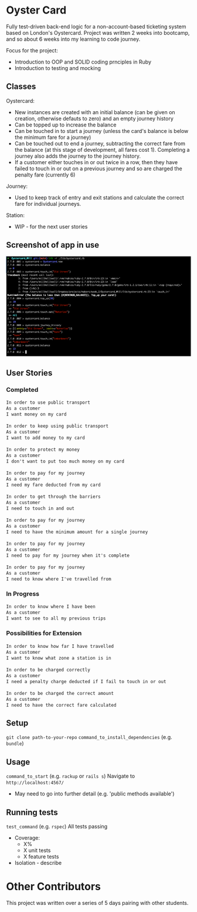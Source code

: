 # Oyster Card

Fully test-driven back-end logic for a non-account-based ticketing system based on London's Oystercard. Project was written 2 weeks into bootcamp, and so about 6 weeks into my 
learning to code journey.

Focus for the project:
  - Introduction to OOP and SOLID coding prnciples in Ruby
  - Introduction to testing and mocking

## Classes

Oystercard:
- New instances are created with an initial balance (can be given on creation, otherwise defauts to zero) and an empty journey history
- Can be topped up to increase the balance
- Can be touched in to start a journey (unless the card's balance is below the minimum fare for a journey)
- Can be touched out to end a journey, subtracting the correct fare from the balance (at this stage of development, all fares cost 1). Completing a journey also adds the journey to the journey history.
- If a customer either touches in or out twice in a row, then they have failed to touch in or out on a previous journey and so are charged the penalty fare (currently 6)

Journey:
- Used to keep track of entry and exit stations and calculate the correct fare for individual journeys.

Station:
- WIP - for the next user stories

## Screenshot of app in use

![screenshot](https://github.com/Will-Helliwell/Oystercard/blob/main/oystercard_screenshot.png
)

## User Stories 

### Completed
```
In order to use public transport
As a customer
I want money on my card

In order to keep using public transport
As a customer
I want to add money to my card

In order to protect my money
As a customer
I don't want to put too much money on my card

In order to pay for my journey
As a customer
I need my fare deducted from my card

In order to get through the barriers
As a customer
I need to touch in and out

In order to pay for my journey
As a customer
I need to have the minimum amount for a single journey

In order to pay for my journey
As a customer
I need to pay for my journey when it's complete

In order to pay for my journey
As a customer
I need to know where I've travelled from
```

### In Progress
```
In order to know where I have been
As a customer
I want to see to all my previous trips
```

### Possibilities for Extension
```
In order to know how far I have travelled
As a customer
I want to know what zone a station is in

In order to be charged correctly
As a customer
I need a penalty charge deducted if I fail to touch in or out

In order to be charged the correct amount
As a customer
I need to have the correct fare calculated
```

## Setup

`git clone path-to-your-repo`
`command_to_install_dependencies` (e.g. `bundle`)

## Usage

`command_to_start` (e.g. `rackup` or `rails s`)
Navigate to `http://localhost:4567/`

- May need to go into further detail (e.g. 'public methods available')


## Running tests

`test_command` (e.g. `rspec`)
All tests passing
- Coverage:
  - X%
  - X unit tests
  - X feature tests
- Isolation - describe

# Other Contributors

This project was written over a series of 5 days pairing with other students.

